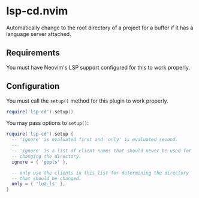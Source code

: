 # lsp-cd.nvim

Automatically change to the root directory of a project for a buffer if it
has a language server attached.

## Requirements

You must have Neovim's LSP support configured for this to work properly.

## Configuration

You must call the `setup()` method for this plugin to work properly.

```lua
require('lsp-cd').setup()
```

You may pass options to `setup()`:

```lua
require('lsp-cd').setup {
  -- 'ignore' is evaluated first and 'only' is evaluated second.
  --
  -- 'ignore' is a list of client names that should never be used for
  -- changing the directory.
  ignore = { 'gopls' },

  -- only use the clients in this list for determining the directory
  -- that should be changed.
  only = { 'lua_ls' },
}
```
